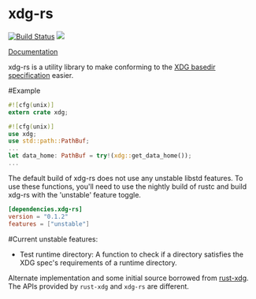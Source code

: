xdg-rs
====

[![Build Status](https://travis-ci.org/skullzzz/xdg-rs.svg)](https://travis-ci.org/skullzzz/xdg-rs) [![](http://meritbadge.herokuapp.com/xdg-rs)](https://crates.io/crates/xdg-rs)

[Documentation](http://skullzzz.github.io/xdg-rs/xdg/index.html)

xdg-rs is a utility library to make conforming to the
[XDG basedir specification](http://standards.freedesktop.org/basedir-spec/basedir-spec-latest.html) easier.

#Example
```rust
#![cfg(unix)]
extern crate xdg;

#![cfg(unix)]
use xdg;
use std::path::PathBuf;
...
let data_home: PathBuf = try!(xdg::get_data_home());
...
```

The default build of xdg-rs does not use any unstable libstd features. To use these functions, you'll need to use the nightly build of rustc and build xdg-rs with the 'unstable' feature toggle.

```toml
[dependencies.xdg-rs]
version = "0.1.2"
features = ["unstable"]
```

#Current unstable features:
- Test runtime directory: A function to check if a directory satisfies the XDG spec's requirements of a runtime directory.

Alternate implementation and some initial source borrowed from [rust-xdg](https://github.com/o11c/rust-xdg).
The APIs provided by ```rust-xdg``` and ```xdg-rs``` are different.

